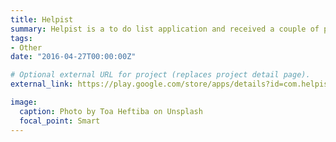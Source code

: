 ```yaml
---
title: Helpist
summary: Helpist is a to do list application and received a couple of positive reviews and has over 50 downloads; ad revenue goes to charity
tags:
- Other
date: "2016-04-27T00:00:00Z"

# Optional external URL for project (replaces project detail page).
external_link: https://play.google.com/store/apps/details?id=com.helpist.minimaltodo&hl=en

image:
  caption: Photo by Toa Heftiba on Unsplash
  focal_point: Smart
---
```

